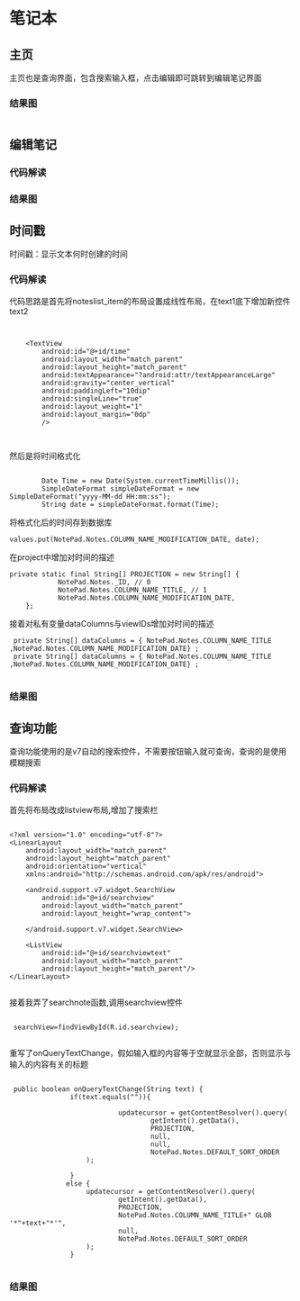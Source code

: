 
# 笔记本

## 主页

主页也是查询界面，包含搜索输入框，点击编辑即可跳转到编辑笔记界面

### 结果图

<image src="">

## 编辑笔记

### 代码解读

### 结果图

## 时间戳

时间戳：显示文本何时创建的时间

### 代码解读

代码思路是首先将noteslist_item的布局设置成线性布局，在text1底下增加新控件text2

```


    <TextView
        android:id="@+id/time"
        android:layout_width="match_parent"
        android:layout_height="match_parent"
        android:textAppearance="?android:attr/textAppearanceLarge"
        android:gravity="center_vertical"
        android:paddingLeft="10dip"
        android:singleLine="true"
        android:layout_weight="1"
        android:layout_margin="0dp"
        />
        
        
```

然后是将时间格式化

```

        Date Time = new Date(System.currentTimeMillis());
        SimpleDateFormat simpleDateFormat = new SimpleDateFormat("yyyy-MM-dd HH:mm:ss");
        String date = simpleDateFormat.format(Time);

```

将格式化后的时间存到数据库

```
values.put(NotePad.Notes.COLUMN_NAME_MODIFICATION_DATE, date);

```

在project中增加对时间的描述

```
private static final String[] PROJECTION = new String[] {
            NotePad.Notes._ID, // 0
            NotePad.Notes.COLUMN_NAME_TITLE, // 1
            NotePad.Notes.COLUMN_NAME_MODIFICATION_DATE,
    };

```

接着对私有变量dataColumns与viewIDs增加对时间的描述

```
 private String[] dataColumns = { NotePad.Notes.COLUMN_NAME_TITLE ,NotePad.Notes.COLUMN_NAME_MODIFICATION_DATE} ;
 private String[] dataColumns = { NotePad.Notes.COLUMN_NAME_TITLE ,NotePad.Notes.COLUMN_NAME_MODIFICATION_DATE} ;


```

### 结果图

## 查询功能

查询功能使用的是v7自动的搜索控件，不需要按钮输入就可查询，查询的是使用模糊搜索

### 代码解读

首先将布局改成listview布局,增加了搜索栏

```

<?xml version="1.0" encoding="utf-8"?>
<LinearLayout
    android:layout_width="match_parent"
    android:layout_height="match_parent"
    android:orientation="vertical"
    xmlns:android="http://schemas.android.com/apk/res/android">

    <android.support.v7.widget.SearchView
        android:id="@+id/searchview"
        android:layout_width="match_parent"
        android:layout_height="wrap_content">

    </android.support.v7.widget.SearchView>

    <ListView
        android:id="@+id/searchviewtext"
        android:layout_width="match_parent"
        android:layout_height="match_parent"/>
</LinearLayout>


```

接着我弄了searchnote函数,调用searchview控件

```

 searchView=findViewById(R.id.searchview);
 
 ```
 
 重写了onQueryTextChange，假如输入框的内容等于空就显示全部，否则显示与输入的内容有关的标题
 
 ```
 
  public boolean onQueryTextChange(String text) {
                if(text.equals("")){

                            updatecursor = getContentResolver().query(
                                    getIntent().getData(),
                                    PROJECTION,
                                    null,
                                    null,
                                    NotePad.Notes.DEFAULT_SORT_ORDER
                    );

                }
               else {
                    updatecursor = getContentResolver().query(
                            getIntent().getData(),
                            PROJECTION,
                            NotePad.Notes.COLUMN_NAME_TITLE+" GLOB '*"+text+"*'",
                            null,
                            NotePad.Notes.DEFAULT_SORT_ORDER
                    );
                }
                
```

### 结果图
